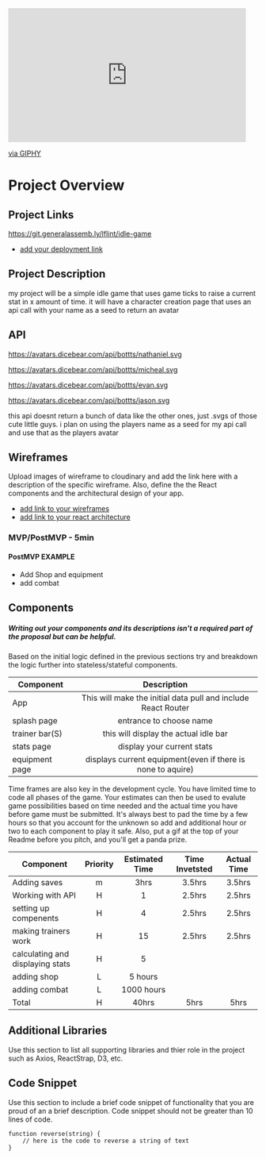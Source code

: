 <iframe src="https://giphy.com/embed/EatwJZRUIv41G" width="480" height="270" frameBorder="0" class="giphy-embed" allowFullScreen></iframe><p><a href="https://giphy.com/gifs/keep-rollin-EatwJZRUIv41G">via GIPHY</a></p>

# Project Overview

## Project Links

https://git.generalassemb.ly/lflint/idle-game
- [add your deployment link]()

## Project Description

my project will be a simple idle game that uses game ticks to raise a current stat in x amount of time. it will have a character creation page that uses an api call with your name as a seed to return an avatar

## API
https://avatars.dicebear.com/api/bottts/nathaniel.svg

https://avatars.dicebear.com/api/bottts/micheal.svg

https://avatars.dicebear.com/api/bottts/evan.svg

https://avatars.dicebear.com/api/bottts/jason.svg

this api doesnt return a bunch of data like the other ones, just .svgs of those cute little guys. i plan on using the players name as a seed for my api call and use that as the players avatar


## Wireframes

Upload images of wireframe to cloudinary and add the link here with a description of the specific wireframe. Also, define the the React components and the architectural design of your app.

- [add link to your wireframes]()
- [add link to your react architecture]()


### MVP/PostMVP - 5min
 

#### PostMVP EXAMPLE

- Add Shop and equipment
- add combat

## Components
##### Writing out your components and its descriptions isn't a required part of the proposal but can be helpful.

Based on the initial logic defined in the previous sections try and breakdown the logic further into stateless/stateful components. 

| Component | Description | 
| --- | :---: |  
| App | This will make the initial data pull and include React Router| 
| splash page |entrance to choose name| 
| trainer bar(S) | this will display the actual idle bar| 
|stats page| display your current stats|
|equipment page| displays current equipment(even if there is none to aquire)


Time frames are also key in the development cycle.  You have limited time to code all phases of the game.  Your estimates can then be used to evalute game possibilities based on time needed and the actual time you have before game must be submitted. It's always best to pad the time by a few hours so that you account for the unknown so add and additional hour or two to each component to play it safe. Also, put a gif at the top of your Readme before you pitch, and you'll get a panda prize.

| Component | Priority | Estimated Time | Time Invetsted | Actual Time |
| --- | :---: |  :---: | :---: | :---: |
| Adding saves | m | 3hrs| 3.5hrs | 3.5hrs |
| Working with API | H | 1| 2.5hrs | 2.5hrs |
| setting up compenents | H | 4| 2.5hrs | 2.5hrs |
| making trainers work | H | 15| 2.5hrs | 2.5hrs |
| calculating and displaying stats| H| 5 | | |
|adding shop| L | 5 hours | | |
|adding combat|L |1000 hours| | |
| Total | H | 40hrs| 5hrs | 5hrs |

## Additional Libraries
 Use this section to list all supporting libraries and thier role in the project such as Axios, ReactStrap, D3, etc. 

## Code Snippet

Use this section to include a brief code snippet of functionality that you are proud of an a brief description.  Code snippet should not be greater than 10 lines of code. 

```
function reverse(string) {
	// here is the code to reverse a string of text
}
```
